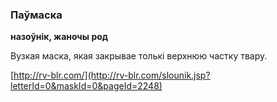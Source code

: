 ### Паўмаска
**назоўнік, жаночы род**

Вузкая маска, якая закрывае толькі верхнюю частку твару.

<a rel="author">[http://rv-blr.com/](http://rv-blr.com/slounik.jsp?letterId=0&maskId=0&pageId=2248)</a>

